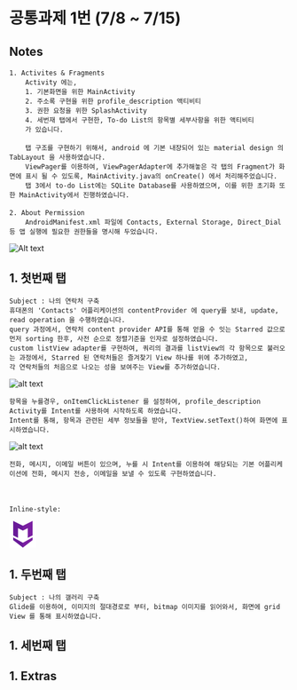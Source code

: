 <h1>공통과제 1번 (7/8 ~ 7/15)</h1>

<h2> Notes </h2>

    1. Activites & Fragments
        Activity 에는, 
        1. 기본화면을 위한 MainActivity
        2. 주소록 구현을 위한 profile_description 액티비티
        3. 권한 요청을 위한 SplashActivity
        4. 세번재 탭에서 구현한, To-do List의 항목별 세부사항을 위한 액티비티
        가 있습니다.
        
        탭 구조를 구현하기 위해서, android 에 기본 내장되어 있는 material design 의 TabLayout 을 사용하였습니다.
        ViewPager를 이용하여, ViewPagerAdapter에 추가해놓은 각 탭의 Fragment가 화면에 표시 될 수 있도록, MainActivity.java의 onCreate() 에서 처리해주었습니다.
        탭 3에서 to-do List에는 SQLite Database를 사용하였으며, 이를 위한 초기화 또한 MainActivity에서 진행하였습니다.
        
    2. About Permission
        AndroidManifest.xml 파일에 Contacts, External Storage, Direct_Dial 등 앱 실행에 필요한 권한들을 명시해 두었습니다.
   
   ![Alt text](https://github.com/auaicn/common_assignment/images/permission.png)
        
        
<h2> 1. 첫번째 탭 </h2>

    Subject : 나의 연락처 구축
    휴대폰의 'Contacts' 어플리케이션의 contentProvider 에 query를 보내, update, read operation 을 수행하였습니다.  
    query 과정에서, 연락처 content provider API를 통해 얻을 수 잇는 Starred 값으로 먼저 sorting 한후, 사전 순으로 정렬기준을 인자로 설정하였습니다.  
    custom listView adapter를 구현하여, 쿼리의 결과를 listView의 각 항목으로 불러오는 과정에서, Starred 된 연락처들은 즐겨찾기 View 하나를 위에 추가하였고,  
    각 연락처들의 처음으로 나오는 성을 보여주는 View를 추가하였습니다.  
 ![alt text](https://github.com/auaicn/common_assignment/images/additional_view.png "Code about permission")
    
    항목을 누를경우, onItemClickListener 를 설정하여, profile_description Activity를 Intent를 사용하여 시작하도록 하였습니다.
    Intent를 통해, 항목과 관련된 세부 정보들을 받아, TextView.setText()하여 화면에 표시하였습니다.
![alt text](https://github.com/auaicn/common_assignment/images/profile_description.png "Image about profile Description")
    
    전화, 메시지, 이메일 버튼이 있으며, 누를 시 Intent를 이용하여 해당되는 기본 어플리케이션에 전화, 메시지 전송, 이메일을 보낼 수 있도록 구현하였습니다.
    
  
    
    Inline-style: 
![alt text](https://github.com/adam-p/markdown-here/raw/master/src/common/images/icon48.png "Logo Title Text 1")
    
<h2> 1. 두번째 탭 </h2>

    Subject : 나의 갤러리 구축
    Glide를 이용하여, 이미지의 절대경로로 부터, bitmap 이미지를 읽어와서, 화면에 grid View 를 통해 표시하였습니다.
    
<h2> 1. 세번째 탭 </h2>

<h2> 1. Extras </h2>
